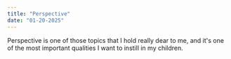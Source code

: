 ```yaml
---
title: "Perspective"
date: "01-20-2025"
---
```


Perspective is one of those topics that I hold really dear to me, and it's one of the most important qualities I want to instill in my children.
